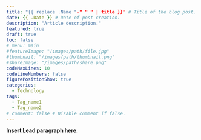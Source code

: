 ```yaml
---
title: "{{ replace .Name "-" " " | title }}" # Title of the blog post.
date: {{ .Date }} # Date of post creation.
description: "Article description." 
featured: true 
draft: true 
toc: false 
# menu: main
#featureImage: "/images/path/file.jpg" 
#thumbnail: "/images/path/thumbnail.png" 
#shareImage: "/images/path/share.png" 
codeMaxLines: 10 
codeLineNumbers: false 
figurePositionShow: true 
categories:
  - Technology
tags:
  - Tag_name1
  - Tag_name2
# comment: false # Disable comment if false.
---
```


**Insert Lead paragraph here.**
